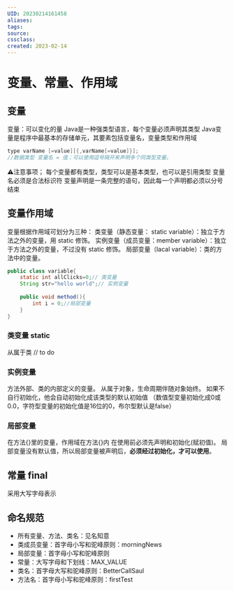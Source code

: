 ```yaml
---
UID: 20230214161458 
aliases: 
tags: 
source: 
cssclass: 
created: 2023-02-14
---
```


# 变量、常量、作用域

## 变量
变量：可以变化的量
Java是一种强类型语言，每个变量必须声明其类型
Java变量是程序中最基本的存储单元，其要素包括变量名，变量类型和作用域
```Java
type varName [=value][{,varName[=value]}];
//数据类型 变量名 = 值；可以使用逗号隔开来声明多个同类型变量。
```
⚠️注意事项；
每个变量都有类型，类型可以是基本类型，也可以是引用类型
变量名必须是合法标识符
变量声明是一条完整的语句，因此每一个声明都必须以分号结束

## 变量作用域
变量根据作用域可划分为三种： 
类变量（静态变量： static variable）：独立于方法之外的变量，用 static 修饰。 
实例变量（成员变量：member variable）：独立于方法之外的变量，不过没有 static 修饰。 
局部变量（lacal variable）：类的方法中的变量。
```Java
public class variable{
	static int allClicks=0;// 类变量
	String str="hello world";// 实例变量
	
	public void method(){
		int i = 0;//局部变量
	}
}
```
### 类变量 static
从属于类
// to do
### 实例变量
方法外部、类的内部定义的变量。
从属于对象，生命周期伴随对象始终。
如果不自行初始化，他会自动初始化成该类型的默认初始值 （数值型变量初始化成0或0.0，字符型变量的初始化值是16位的0，布尔型默认是false）
### 局部变量
在方法{}里的变量，作用域在方法{}内
在使用前必须先声明和初始化(赋初值)。
局部变量没有默认值，所以局部变量被声明后，**必须经过初始化，才可以使用**。
## 常量 final
采用大写字母表示

## 命名规范
* 所有变量、方法、类名：见名知意
* 类成员变量：首字母小写和驼峰原则：morningNews
* 局部变量：首字母小写和驼峰原则
* 常量：大写字母和下划线：MAX_VALUE
* 类名：首字母大写和驼峰原则：BetterCallSaul
* 方法名：首字母小写和驼峰原则：firstTest